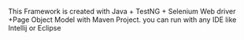 This Framework is created with Java + TestNG + Selenium Web driver +Page Object Model with Maven Project. you can run with any IDE like Intellij or Eclipse
